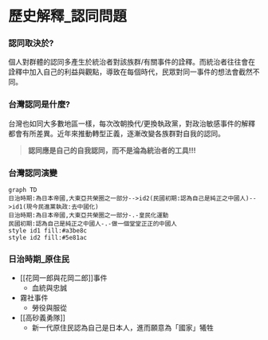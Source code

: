 # 歷史解釋_認同問題

### 認同取決於?
個人對群體的認同多產生於統治者對該族群/有關事件的詮釋。而統治者往往會在詮釋中加入自己的利益與觀點，導致在每個時代，民眾對同一事件的想法會截然不同。
### 台灣認同是什麼?
台灣也如同大多數地區一樣，每次改朝換代/更換執政黨，對政治敏感事件的解釋都會有所差異。近年來推動轉型正義，逐漸改變各族群對自我的認同。
>**認同應是自己的自我認同，而不是淪為統治者的工具!!!**
### 台灣認同演變
```mermaid
graph TD
日治時期:為日本帝國,大東亞共榮圈之一部分-->id2(民國初期:認為自己是純正之中國人)-->id1(現今民進黨執政:去中國化)
日治時期:為日本帝國,大東亞共榮圈之一部分-.-皇民化運動
民國初期:認為自己是純正之中國人-.-做一個堂堂正正的中國人
style id1 fill:#a3be8c
style id2 fill:#5e81ac
```
### 日治時期_原住民
- [[花岡一郎與花岡二郎]]事件
	- 血統與忠誠
- 霧社事件
	- 勞役與服從
- [[高砂義勇隊]]
	- 新一代原住民認為自己是日本人，進而願意為「國家」犧牲